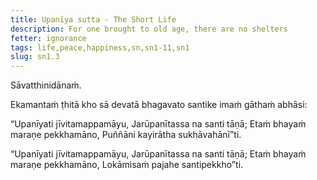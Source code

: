 ```yaml
---
title: Upanīya sutta - The Short Life
description: For one brought to old age, there are no shelters
fetter: ignorance
tags: life,peace,happiness,sn,sn1-11,sn1
slug: sn1.3
---
```


Sāvatthinidānaṁ.

Ekamantaṁ ṭhitā kho sā devatā bhagavato santike imaṁ gāthaṁ abhāsi:

“Upanīyati jīvitamappamāyu,
Jarūpanītassa na santi tāṇā;
Etaṁ bhayaṁ maraṇe pekkhamāno,
Puññāni kayirātha sukhāvahānī”ti.

“Upanīyati jīvitamappamāyu,
Jarūpanītassa na santi tāṇā;
Etaṁ bhayaṁ maraṇe pekkhamāno,
Lokāmisaṁ pajahe santipekkho”ti.
